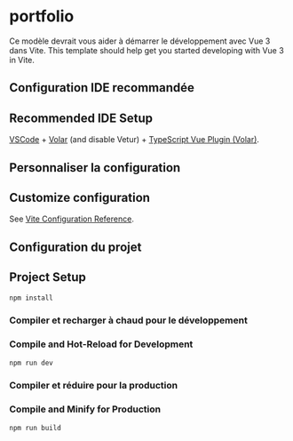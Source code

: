 # portfolio

Ce modèle devrait vous aider à démarrer le développement avec Vue 3 dans Vite.
This template should help get you started developing with Vue 3 in Vite.

## Configuration IDE recommandée
## Recommended IDE Setup

[VSCode](https://code.visualstudio.com/) + [Volar](https://marketplace.visualstudio.com/items?itemName=Vue.volar) (and disable Vetur) + [TypeScript Vue Plugin (Volar)](https://marketplace.visualstudio.com/items?itemName=Vue.vscode-typescript-vue-plugin).

## Personnaliser la configuration
## Customize configuration

See [Vite Configuration Reference](https://vitejs.dev/config/).

## Configuration du projet
## Project Setup

```sh
npm install
```

### Compiler et recharger à chaud pour le développement
### Compile and Hot-Reload for Development

```sh
npm run dev
```
### Compiler et réduire pour la production
### Compile and Minify for Production

```sh
npm run build
```
